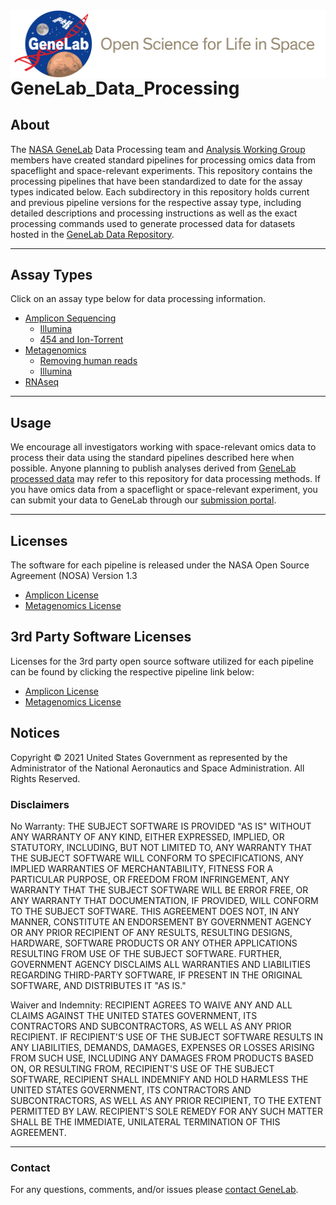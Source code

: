 <img src="images/NASA_GeneLab_logo-2019.png" align="left" alt=""/>


# GeneLab_Data_Processing

## About
The [NASA GeneLab](https://genelab.nasa.gov/) Data Processing team and [Analysis Working Group](https://genelab.nasa.gov/awg/charter) members have created standard pipelines for processing omics data from spaceflight and space-relevant experiments. This repository contains the processing pipelines that have been standardized to date for the assay types indicated below. Each subdirectory in this repository holds current and previous pipeline versions for the respective assay type, including detailed descriptions and processing instructions as well as the exact processing commands used to generate processed data for datasets hosted in the [GeneLab Data Repository](https://genelab-data.ndc.nasa.gov/genelab/projects).

---

## Assay Types
Click on an assay type below for data processing information.  
- [Amplicon Sequencing](Amplicon) 
  - [Illumina](Amplicon/Illumina)  
  - [454 and Ion-Torrent](Amplicon/454-and-IonTorrent)  
- [Metagenomics](Metagenomics)  
  - [Removing human reads](Metagenomics/Remove_human_reads_from_raw_data)  
  - [Illumina](Metagenomics/Illumina)  
- [RNAseq](RNAseq)  

---

## Usage
We encourage all investigators working with space-relevant omics data to process their data using the standard pipelines described here when possible. Anyone planning to publish analyses derived from [GeneLab processed data](https://genelab-data.ndc.nasa.gov/genelab/projects) may refer to this repository for data processing methods. If you have omics data from a spaceflight or space-relevant experiment, you can submit your data to GeneLab through our [submission portal](https://genelab-data.ndc.nasa.gov/geode-sso-login/).

---

## Licenses

The software for each pipeline is released under the NASA Open Source Agreement (NOSA) Version 1.3
- [Amplicon License](Licenses/Amplicon_and_Metagenomics_NOSA_License.pdf)
- [Metagenomics License](Licenses/Amplicon_and_Metagenomics_NOSA_License.pdf)

## 3rd Party Software Licenses

Licenses for the 3rd party open source software utilized for each pipeline can be found by clicking the respective pipeline link below:
- [Amplicon License](Licenses/Amplicon_and_Metagenomics_NOSA_License.pdf)
- [Metagenomics License](Licenses/Amplicon_and_Metagenomics_NOSA_License.pdf)


## Notices

Copyright © 2021 United States Government as represented by the Administrator of the National Aeronautics and Space Administration.  All Rights Reserved.

### Disclaimers

No Warranty: THE SUBJECT SOFTWARE IS PROVIDED "AS IS" WITHOUT ANY WARRANTY OF ANY KIND, EITHER EXPRESSED, IMPLIED, OR STATUTORY, INCLUDING, BUT NOT LIMITED TO, ANY WARRANTY THAT THE SUBJECT SOFTWARE WILL CONFORM TO SPECIFICATIONS, ANY IMPLIED WARRANTIES OF MERCHANTABILITY, FITNESS FOR A PARTICULAR PURPOSE, OR FREEDOM FROM INFRINGEMENT, ANY WARRANTY THAT THE SUBJECT SOFTWARE WILL BE ERROR FREE, OR ANY WARRANTY THAT DOCUMENTATION, IF PROVIDED, WILL CONFORM TO THE SUBJECT SOFTWARE. THIS AGREEMENT DOES NOT, IN ANY MANNER, CONSTITUTE AN ENDORSEMENT BY GOVERNMENT AGENCY OR ANY PRIOR RECIPIENT OF ANY RESULTS, RESULTING DESIGNS, HARDWARE, SOFTWARE PRODUCTS OR ANY OTHER APPLICATIONS RESULTING FROM USE OF THE SUBJECT SOFTWARE.  FURTHER, GOVERNMENT AGENCY DISCLAIMS ALL WARRANTIES AND LIABILITIES REGARDING THIRD-PARTY SOFTWARE, IF PRESENT IN THE ORIGINAL SOFTWARE, AND DISTRIBUTES IT "AS IS."

Waiver and Indemnity:  RECIPIENT AGREES TO WAIVE ANY AND ALL CLAIMS AGAINST THE UNITED STATES GOVERNMENT, ITS CONTRACTORS AND SUBCONTRACTORS, AS WELL AS ANY PRIOR RECIPIENT.  IF RECIPIENT'S USE OF THE SUBJECT SOFTWARE RESULTS IN ANY LIABILITIES, DEMANDS, DAMAGES, EXPENSES OR LOSSES ARISING FROM SUCH USE, INCLUDING ANY DAMAGES FROM PRODUCTS BASED ON, OR RESULTING FROM, RECIPIENT'S USE OF THE SUBJECT SOFTWARE, RECIPIENT SHALL INDEMNIFY AND HOLD HARMLESS THE UNITED STATES GOVERNMENT, ITS CONTRACTORS AND SUBCONTRACTORS, AS WELL AS ANY PRIOR RECIPIENT, TO THE EXTENT PERMITTED BY LAW.  RECIPIENT'S SOLE REMEDY FOR ANY SUCH MATTER SHALL BE THE IMMEDIATE, UNILATERAL TERMINATION OF THIS AGREEMENT.

---

### Contact
For any questions, comments, and/or issues please [contact GeneLab](https://genelab.nasa.gov/help/contact).
